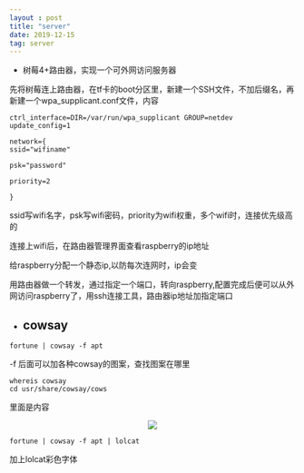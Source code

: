 ```yaml
---
layout : post
title: "server"
date: 2019-12-15
tag: server
---
```


- 树莓4+路由器，实现一个可外网访问服务器

先将树莓连上路由器，在tf卡的boot分区里，新建一个SSH文件，不加后缀名，再新建一个wpa_supplicant.conf文件，内容

```shell
ctrl_interface=DIR=/var/run/wpa_supplicant GROUP=netdev
update_config=1

network={
ssid="wifiname"

psk="password"

priority=2

}
```

ssid写wifi名字，psk写wifi密码，priority为wifi权重，多个wifi时，连接优先级高的

连接上wifi后，在路由器管理界面查看raspberry的ip地址

给raspberry分配一个静态ip,以防每次连网时，ip会变

用路由器做一个转发，通过指定一个端口，转向raspberry,配置完成后便可以从外网访问raspberry了，用ssh连接工具，路由器ip地址加指定端口

- ## cowsay

```shell
fortune | cowsay -f apt
```

-f 后面可以加各种cowsay的图案，查找图案在哪里

```shell
whereis cowsay
cd usr/share/cowsay/cows
```

里面是内容

<p align="center">
    <img src='http://www.bigbai.fun/img/20191209104723.png' style="max-width:100%;"></img>
</p>

```shell
fortune | cowsay -f apt | lolcat
```

加上lolcat彩色字体
